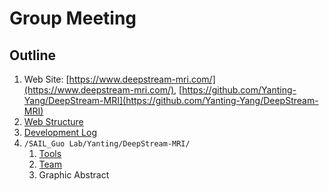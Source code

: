 # Group Meeting

## Outline

1. Web Site: [https://www.deepstream-mri.com/](https://www.deepstream-mri.com/), [https://github.com/Yanting-Yang/DeepStream-MRI](https://github.com/Yanting-Yang/DeepStream-MRI)
1. [Web Structure](./DeepStream-MRI-AWS%20setting%20up.md#Record)
1. [Development Log](./DeepStream-MRI-Web%20Development.md)
1. `/SAIL_Guo Lab/Yanting/DeepStream-MRI/`
    1. [Tools](https://docs.google.com/document/d/1xQi7cwURIhmeyMWi_mwaov9xRyF5G3UyoVGJ8yAzmRw/edit?usp=sharing)
    1. [Team](https://docs.google.com/document/d/1Rq-1IF3ZdzYsMTERH5t3OXxj4bt12hyI9pEYegwgYJo/edit?usp=sharing)
    1. Graphic Abstract
